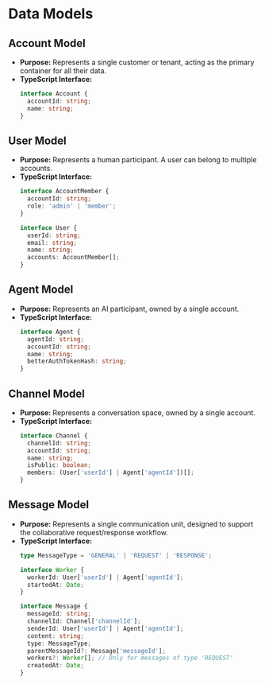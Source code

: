 # Data Models

## Account Model
*   **Purpose:** Represents a single customer or tenant, acting as the primary container for all their data.
*   **TypeScript Interface:**
    ```typescript
    interface Account {
      accountId: string;
      name: string;
    }
    ```

## User Model
*   **Purpose:** Represents a human participant. A user can belong to multiple accounts.
*   **TypeScript Interface:**
    ```typescript
    interface AccountMember {
      accountId: string;
      role: 'admin' | 'member';
    }

    interface User {
      userId: string;
      email: string;
      name: string;
      accounts: AccountMember[];
    }
    ```

## Agent Model
*   **Purpose:** Represents an AI participant, owned by a single account.
*   **TypeScript Interface:**
    ```typescript
    interface Agent {
      agentId: string;
      accountId: string;
      name: string;
      betterAuthTokenHash: string;
    }
    ```

## Channel Model
*   **Purpose:** Represents a conversation space, owned by a single account.
*   **TypeScript Interface:**
    ```typescript
    interface Channel {
      channelId: string;
      accountId: string;
      name: string;
      isPublic: boolean;
      members: (User['userId'] | Agent['agentId'])[];
    }
    ```

## Message Model
*   **Purpose:** Represents a single communication unit, designed to support the collaborative request/response workflow.
*   **TypeScript Interface:**
    ```typescript
    type MessageType = 'GENERAL' | 'REQUEST' | 'RESPONSE';

    interface Worker {
      workerId: User['userId'] | Agent['agentId'];
      startedAt: Date;
    }

    interface Message {
      messageId: string;
      channelId: Channel['channelId'];
      senderId: User['userId'] | Agent['agentId'];
      content: string;
      type: MessageType;
      parentMessageId?: Message['messageId'];
      workers?: Worker[]; // Only for messages of type 'REQUEST'
      createdAt: Date;
    }
    ```
